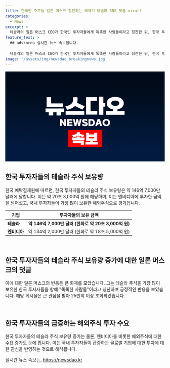 ```yaml
---
title: 한국인 주주들 일론 머스크 칭찬하는 태극기 테슬라 SNS 댓글 viral!
categories:
  - News
excerpt: >
  테슬라의 일론 머스크 CEO가 한국인 투자자들에게 똑똑한 사람들이라고 칭찬한 뒤, 한국 투자자들의 테슬라 주식 보유량이 급증하며 관심을 끌고 있습니다. 한국예탁결제원에 따르면 한국 투자자들의 테슬라 주식 보관 금액은 약 20조 3,000억 원으로, 엔비디아를 제쳐 새로운 1위 자리를 차지했습니다. 일론 머스크의 댓글과 함께 공유된 태극기에 테슬라 로고를 합성한 이미지는 25만회의 조회수를 기록하며 화제를 모으고 있습니다.
feature_text: >
  ## adskorea 실시간 뉴스 속보입니다.

  테슬라의 일론 머스크 CEO가 한국인 투자자들에게 똑똑한 사람들이라고 칭찬한 뒤, 한국 투자자들의 테슬라 주식 보유량이 급증하며 관심을 끌고 있습니다. 한국예탁결제원에 따르면 한국 투자자들의 테슬라 주식 보관 금액은 약 20조 3,000억 원으로, 엔비디아를 제쳐 새로운 1위 자리를 차지했습니다. 일론 머스크의 댓글과 함께 공유된 태극기에 테슬라 로고를 합성한 이미지는 25만회의 조회수를 기록하며 화제를 모으고 있습니다.
image: '/assets/img/newsdao_breakingnews.jpg'
---
```


<p><img src="/assets/img/newsdao_breakingnews.jpg" alt="adskorea 속보" /></p>

<h2 data-ke-size="size26">한국 투자자들의 테슬라 주식 보유량</h2>

<p data-ke-size="size16">한국 예탁결제원에 따르면, 한국 투자자들의 테슬라 주식 보유량은 약 146억 7,000만 달러에 달합니다. 이는 약 20조 3,000억 원에 해당하며, 이는 엔비디아에 투자한 금액을 넘어섰고, 국내 투자자들이 가장 많이 보유한 해외주식으로 평가됩니다.</p>

<table>
<thead>
<tr>
<th>기업</th>
<th>투자자들의 보유 금액</th>
</tr>
</thead>
<tbody>
<tr>
<td><b>테슬라</b></td>
<td style="text-align: center; height: 17px;"><b>약 146억 7,000만 달러 (한화로 약 20조 3,000억 원)</b></td>
</tr>
<tr>
<td><b>엔비디아</b></td>
<td style="text-align: center; height: 17px;">약 134억 2,000만 달러 (한화로 약 18조 5,000억 원)</td>
</tr>
</tbody>
</table>

<p data-ke-size="size16">&nbsp;</p>

<h2 data-ke-size="size26">한국 투자자들의 테슬라 주식 보유량 증가에 대한 일론 머스크의 댓글</h2>

<p data-ke-size="size16">이에 대한 일론 머스크의 반응은 큰 화제를 모았습니다. 그는 테슬라 주식을 가장 많이 보유한 한국 투자자들을 향해 "똑똑한 사람들"이라고 칭찬하며 긍정적인 반응을 보였습니다. 해당 게시물은 큰 관심을 받아 25만회 이상 조회되었습니다.</p>

<p data-ke-size="size16">&nbsp;</p>

<h2 data-ke-size="size26">한국 투자자들의 급증하는 해외주식 투자 수요</h2>

<p data-ke-size="size16">한국 투자자들의 테슬라 주식 보유량 증가는 물론, 엔비디아를 비롯한 해외주식에 대한 수요 증가도 눈에 띕니다. 이는 국내 투자자들이 급증하는 글로벌 기업에 대한 투자에 대한 관심을 반영하는 것으로 해석됩니다.</p>
실시간 뉴스 속보는, <a href="https://newsdao.kr" rel="dofollow">https://newsdao.kr</a>


